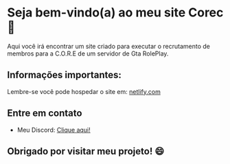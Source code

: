# Seja bem-vindo(a) ao meu site Corec 👋

Aqui você irá encontrar um site criado para executar o recrutamento de membros para a C.O.R.E de um servidor de Gta RolePlay.

## Informações importantes:

Lembre-se você pode hospedar o site em: [netlify.com](https://www.netlify.com)

## Entre em contato

- Meu Discord: [Clique aqui!](https://discord.com/channels/@me/1226298476434952265)


## Obrigado por visitar meu projeto! 😄
